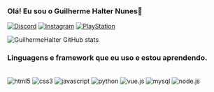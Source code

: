 ### Olá! Eu sou o Guilherme Halter Nunes👋

[![Discord](https://img.shields.io/badge/Discord-7289DA?style=for-the-badge&logo=discord&logoColor=white)](https://discord.com/channels/Chocolatin#8625)
[![Instagram](https://img.shields.io/badge/Instagram-E4405F?style=for-the-badge&logo=instagram&logoColor=white)](https://instagram.com/guilhermehalter)
[![PlayStation](https://img.shields.io/badge/PlayStation-003791?style=for-the-badge&logo=playstation&logoColor=white)](https://id.sonyentertainmentnetwork.com/id/management_ca/?gated=true&pr_referer=cam&entry=psn_profile&cid=52977667-6541-4014-b800-d4e102a5b4eb#/p/psn_profile/list?state=cam_475351135afdfcca7dcef2ac1270cf0&cid=ddfe4b06-3f41-431a-80b3-960ec575b661&entry=psn_profile)

![GuilhermeHalter GitHub stats](https://github-readme-stats.vercel.app/api?username=GuilhermeHalter&show_icons=true&theme=tokyonight)

### Linguagens e framework que eu uso e estou aprendendo.

<div style="display: inline_block"><br/>
    <img align="center" alt="html5" src="https://img.shields.io/badge/HTML5-E34F26?style=for-the-badge&logo=html5&logoColor=white" />
    <img align="center" alt="css3" src="https://img.shields.io/badge/CSS3-1572B6?style=for-the-badge&logo=css3&logoColor=white" />
    <img align="center" alt="javascript" src="https://img.shields.io/badge/JavaScript-F7DF1E?style=for-the-badge&logo=javascript&logoColor=black" />
    <img align="center" alt="python" src="https://img.shields.io/badge/Python-3776AB?style=for-the-badge&logo=python&logoColor=white" />
    <img align="center" alt="vue.js" src="https://img.shields.io/badge/Vue.js-35495E?style=for-the-badge&logo=vue.js&logoColor=4FC08D" /> 
    <img align="center" alt="mysql" src="https://img.shields.io/badge/MySQL-00000F?style=for-the-badge&logo=mysql&logoColor=white" />
    <img align="center" alt="node.js" src="https://img.shields.io/badge/Node.js-43853D?style=for-the-badge&logo=node.js&logoColor=white" />
</div>

